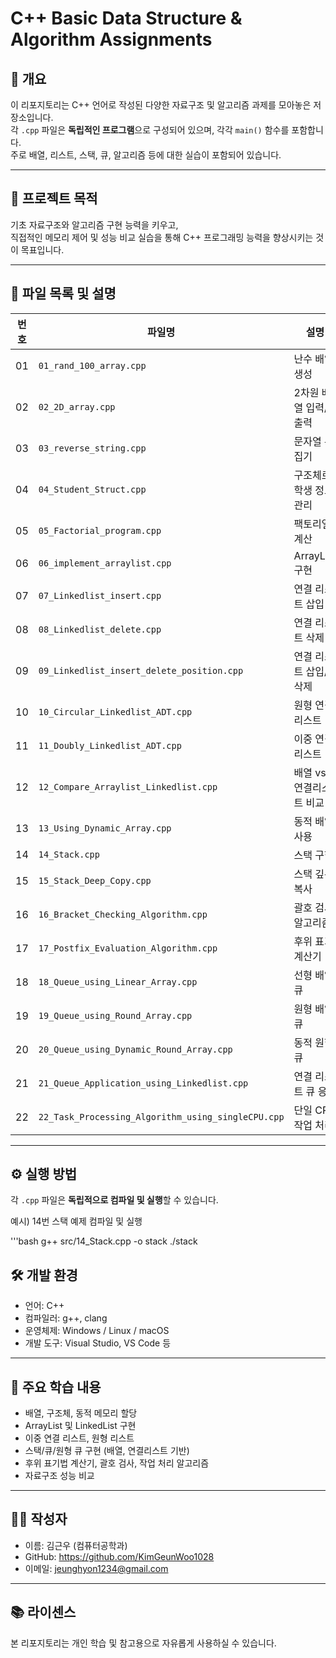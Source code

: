 # C++ Basic Data Structure & Algorithm Assignments

## 📘 개요

이 리포지토리는 C++ 언어로 작성된 다양한 자료구조 및 알고리즘 과제를 모아놓은 저장소입니다.  
각 `.cpp` 파일은 **독립적인 프로그램**으로 구성되어 있으며, 각각 `main()` 함수를 포함합니다.  
주로 배열, 리스트, 스택, 큐, 알고리즘 등에 대한 실습이 포함되어 있습니다.

---

## 🎯 프로젝트 목적

기초 자료구조와 알고리즘 구현 능력을 키우고,  
직접적인 메모리 제어 및 성능 비교 실습을 통해 C++ 프로그래밍 능력을 향상시키는 것이 목표입니다.

---

## 📂 파일 목록 및 설명

| 번호 | 파일명                                      | 설명                          |
|------|---------------------------------------------|-------------------------------|
| 01   | `01_rand_100_array.cpp`                     | 난수 배열 생성                |
| 02   | `02_2D_array.cpp`                           | 2차원 배열 입력/출력         |
| 03   | `03_reverse_string.cpp`                     | 문자열 뒤집기                |
| 04   | `04_Student_Struct.cpp`                     | 구조체로 학생 정보 관리       |
| 05   | `05_Factorial_program.cpp`                  | 팩토리얼 계산                |
| 06   | `06_implement_arraylist.cpp`                | ArrayList 구현               |
| 07   | `07_Linkedlist_insert.cpp`                  | 연결 리스트 삽입             |
| 08   | `08_Linkedlist_delete.cpp`                  | 연결 리스트 삭제             |
| 09   | `09_Linkedlist_insert_delete_position.cpp`  | 연결 리스트 삽입/삭제        |
| 10   | `10_Circular_Linkedlist_ADT.cpp`            | 원형 연결 리스트             |
| 11   | `11_Doubly_Linkedlist_ADT.cpp`              | 이중 연결 리스트             |
| 12   | `12_Compare_Arraylist_Linkedlist.cpp`       | 배열 vs 연결리스트 비교      |
| 13   | `13_Using_Dynamic_Array.cpp`                | 동적 배열 사용               |
| 14   | `14_Stack.cpp`                              | 스택 구현                    |
| 15   | `15_Stack_Deep_Copy.cpp`                    | 스택 깊은 복사               |
| 16   | `16_Bracket_Checking_Algorithm.cpp`         | 괄호 검사 알고리즘           |
| 17   | `17_Postfix_Evaluation_Algorithm.cpp`       | 후위 표기 계산기             |
| 18   | `18_Queue_using_Linear_Array.cpp`           | 선형 배열 큐                 |
| 19   | `19_Queue_using_Round_Array.cpp`            | 원형 배열 큐                 |
| 20   | `20_Queue_using_Dynamic_Round_Array.cpp`    | 동적 원형 큐                 |
| 21   | `21_Queue_Application_using_Linkedlist.cpp` | 연결 리스트 큐 응용          |
| 22   | `22_Task_Processing_Algorithm_using_singleCPU.cpp` | 단일 CPU 작업 처리    |

---

## ⚙️ 실행 방법

각 `.cpp` 파일은 **독립적으로 컴파일 및 실행**할 수 있습니다.

예시) 14번 스택 예제 컴파일 및 실행

'''bash
g++ src/14_Stack.cpp -o stack
./stack

## 🛠️ 개발 환경

- 언어: C++
- 컴파일러: g++, clang
- 운영체제: Windows / Linux / macOS
- 개발 도구: Visual Studio, VS Code 등

---

## 🧠 주요 학습 내용

- 배열, 구조체, 동적 메모리 할당
- ArrayList 및 LinkedList 구현
- 이중 연결 리스트, 원형 리스트
- 스택/큐/원형 큐 구현 (배열, 연결리스트 기반)
- 후위 표기법 계산기, 괄호 검사, 작업 처리 알고리즘
- 자료구조 성능 비교

---

## 🙋‍♂️ 작성자

- 이름: 김근우 (컴퓨터공학과)
- GitHub: https://github.com/KimGeunWoo1028 <!-- 수정 필요 -->
- 이메일: jeunghyon1234@gmail.com

---

## 📚 라이센스

본 리포지토리는 개인 학습 및 참고용으로 자유롭게 사용하실 수 있습니다.
